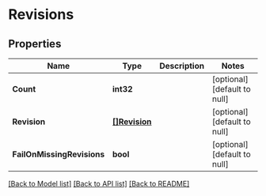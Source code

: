 # Revisions

## Properties
Name | Type | Description | Notes
------------ | ------------- | ------------- | -------------
**Count** | **int32** |  | [optional] [default to null]
**Revision** | [**[]Revision**](Revision.md) |  | [optional] [default to null]
**FailOnMissingRevisions** | **bool** |  | [optional] [default to null]

[[Back to Model list]](../README.md#documentation-for-models) [[Back to API list]](../README.md#documentation-for-api-endpoints) [[Back to README]](../README.md)


